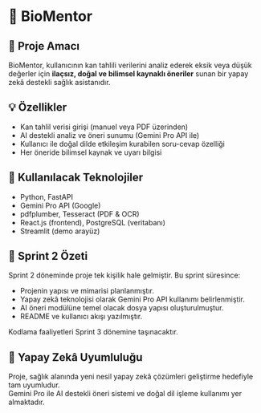 # 🧠 BioMentor

## 🎯 Proje Amacı

BioMentor, kullanıcının kan tahlili verilerini analiz ederek eksik veya düşük değerler için **ilaçsız, doğal ve bilimsel kaynaklı öneriler** sunan bir yapay zekâ destekli sağlık asistanıdır.

## 💡 Özellikler

- Kan tahlil verisi girişi (manuel veya PDF üzerinden)
- AI destekli analiz ve öneri sunumu (Gemini Pro API ile)
- Kullanıcı ile doğal dilde etkileşim kurabilen soru-cevap özelliği
- Her öneride bilimsel kaynak ve uyarı bilgisi

## 🔧 Kullanılacak Teknolojiler

- Python, FastAPI
- Gemini Pro API (Google)
- pdfplumber, Tesseract (PDF & OCR)
- React.js (frontend), PostgreSQL (veritabanı)
- Streamlit (demo arayüz)

## 📌 Sprint 2 Özeti

Sprint 2 döneminde proje tek kişilik hale gelmiştir. Bu sprint süresince:

- Projenin yapısı ve mimarisi planlanmıştır.
- Yapay zekâ teknolojisi olarak Gemini Pro API kullanımı belirlenmiştir.
- AI öneri modülüne temel olacak dosya yapısı oluşturulmuştur.
- README ve kullanıcı akışı yazılmıştır.

Kodlama faaliyetleri Sprint 3 dönemine taşınacaktır.

## 🔗 Yapay Zekâ Uyumluluğu

Proje, sağlık alanında yeni nesil yapay zekâ çözümleri geliştirme hedefiyle tam uyumludur.  
Gemini Pro ile AI destekli öneri sistemi ve doğal dil işleme kullanımı yer almaktadır.

